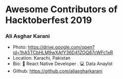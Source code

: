 # Awesome Contributors of Hacktoberfest 2019

### Ali Asghar Karani
- Photo: https://drive.google.com/open?id=1hA5TCbHLM9wXAfY36D41ZOQ87cWFc1xR
- Location: Karachi, Pakistan
- Bio: 📱 React Native Developer . 💻 Data Anaylst 
- Github: https://github.com/aliasgharkarani
